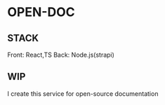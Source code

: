 # OPEN-DOC

## STACK
Front: React,TS
Back: Node.js(strapi)

## WIP

I create this service for open-source documentation
